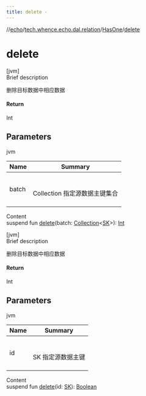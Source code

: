 ```yaml
---
title: delete -
---
```

//[echo](../../index.md)/[tech.whence.echo.dal.relation](../index.md)/[HasOne](index.md)/[delete](delete.md)



# delete  
[jvm]  
Brief description  


删除目标数据中相应数据



#### Return  


Int



## Parameters  
  
jvm  
  
|  Name|  Summary| 
|---|---|
| batch| <br><br>Collection<SK> 指定源数据主键集合<br><br>
  
  
Content  
suspend fun [delete](delete.md)(batch: [Collection](https://kotlinlang.org/api/latest/jvm/stdlib/kotlin.collections/-collection/index.html)<[SK](index.md)>): [Int](https://kotlinlang.org/api/latest/jvm/stdlib/kotlin/-int/index.html)  


[jvm]  
Brief description  


删除目标数据中相应数据



#### Return  


Int



## Parameters  
  
jvm  
  
|  Name|  Summary| 
|---|---|
| id| <br><br>SK 指定源数据主键<br><br>
  
  
Content  
suspend fun [delete](delete.md)(id: [SK](index.md)): [Boolean](https://kotlinlang.org/api/latest/jvm/stdlib/kotlin/-boolean/index.html)  



